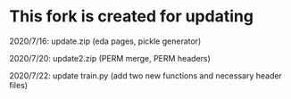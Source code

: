 # This fork is created for updating

2020/7/16: update.zip (eda pages, pickle generator)

2020/7/20: update2.zip (PERM merge, PERM headers)

2020/7/22: update train.py (add two new functions and necessary header files)

